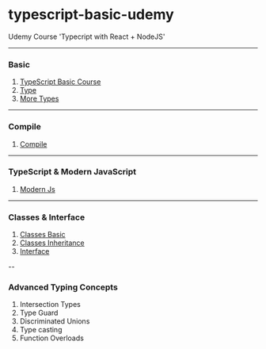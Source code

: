 # typescript-basic-udemy

Udemy Course 'Typecript with React + NodeJS'

---

### Basic

1. [TypeScript Basic Course](marp/1.basic.md)
2. [Type](marp/2.type.md)
3. [More Types](marp/3.moretype.md)

---

### Compile

1. [Compile](marp/4.compile.md)

---

### TypeScript & Modern JavaScript

1. [Modern Js](marp/5.modernJS.md)

---

### Classes & Interface

1. [Classes Basic](marp/6.clases.md)
2. [Classes Inheritance](marp/7.inheritance.md)
3. [Interface](marp/8.interface.md)

--

### Advanced Typing Concepts

1. Intersection Types
2. Type Guard
3. Discriminated Unions
4. Type casting
5. Function Overloads
